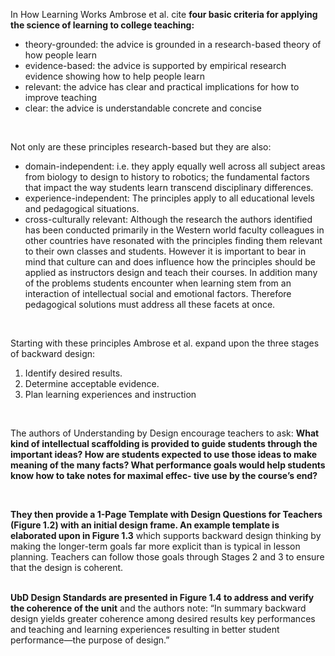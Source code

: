 <p><span style=font-weight: 400;>In How Learning Works Ambrose et al. cite </span><strong>four basic criteria for applying the science of learning to college teaching:</strong></p>  <ul>  <li style=font-weight: 400;><span style=font-weight: 400;>theory-grounded: the advice is grounded in a research-based theory of how people learn</span></li>  <li style=font-weight: 400;><span style=font-weight: 400;>evidence-based: the advice is supported by empirical research evidence showing how to help people learn</span></li>  <li style=font-weight: 400;><span style=font-weight: 400;>relevant: the advice has clear and practical implications for how to improve teaching</span></li>  <li style=font-weight: 400;><span style=font-weight: 400;>clear: the advice is understandable concrete and concise</span></li>  </ul>  <p> </p>  <p><span style=font-weight: 400;>Not only are these principles research-based but they are also:</span></p>  <ul>  <li style=font-weight: 400;><span style=font-weight: 400;>domain-independent: i.e. they apply equally well across all subject areas from biology to design to history to robotics; the fundamental factors that impact the way students learn transcend disciplinary differences.</span></li>  <li style=font-weight: 400;><span style=font-weight: 400;>experience-independent: The principles apply to all educational levels and pedagogical situations.</span></li>  <li style=font-weight: 400;><span style=font-weight: 400;>cross-culturally relevant: Although the research the authors identified has been conducted primarily in the Western world faculty colleagues in other countries have resonated with the principles finding them relevant to their own classes and students. However it is important to bear in mind that culture can and does influence how the principles should be applied as instructors design and teach their courses. In addition many of the problems students encounter when learning stem from an interaction of intellectual social and emotional factors. Therefore pedagogical solutions must address all these facets at once.</span></li>  </ul>  <p> </p>  <p><span style=font-weight: 400;>Starting with these principles Ambrose et al. expand upon the three stages of backward design:</span></p>  <ol>  <li style=font-weight: 400;><span style=font-weight: 400;>Identify desired results.</span></li>  <li style=font-weight: 400;><span style=font-weight: 400;>Determine acceptable evidence.</span></li>  <li style=font-weight: 400;><span style=font-weight: 400;>Plan learning experiences and instruction</span></li>  </ol>  <p> </p>  <p><span style=font-weight: 400;>The authors of Understanding by Design encourage teachers to ask: </span><strong>What kind of intellectual scaffolding is provided to guide students through the important ideas? How are students expected to use those ideas to make meaning of the many facts? What performance goals would help students know how to take notes for maximal effec- tive use by the course’s end?</strong></p>  <p> </p>  <p><strong>They then provide a 1-Page Template with Design Questions for Teachers (Figure 1.2) with an initial design frame. An example template is elaborated upon in Figure 1.3</strong><span style=font-weight: 400;> which supports backward design thinking by making the longer-term goals far more explicit than is typical in lesson planning. Teachers can follow those goals through Stages 2 and 3 to ensure that the design is coherent. </span></p>  <p><br><strong>UbD Design Standards are presented in Figure 1.4 to address and verify the coherence of the unit</strong><span style=font-weight: 400;> and the authors note: “In summary backward design yields greater coherence among desired results key performances and teaching and learning experiences resulting in better student performance—the purpose of design.”</span></p>
